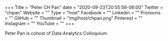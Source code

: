 +++
Title = "Peter CH Pan"
date = "2020-09-23T20:55:58-06:00"
Twitter = "chpan"
Website = ""
Type = "host"
Facebook = ""
Linkedin = ""
Pronouns = ""
GitHub = ""
Thumbnail = "img/host/chpan.png"
Pinterest = ""
Instagram = ""
YouTube = ""
+++

Peter Pan is cohost of Data Analytics Colloquium.
